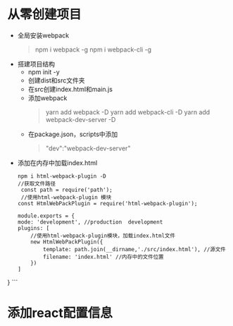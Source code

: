 # 从零创建项目
 - 全局安装webpack 
   > npm i webpack -g
     npm i webpack-cli -g
 - 搭建项目结构
    - npm init -y 
    - 创建dist和src文件夹
    - 在src创建index.html和main.js
    - 添加webpack
      > yarn add webpack -D
        yarn add webpack-cli -D
        yarn add webpack-dev-server -D
    - 在package.json，scripts中添加 
      > "dev":"webpack-dev-server"
  - 添加在内存中加载index.html
    ```
    npm i html-webpack-plugin -D
    //获取文件路径
     const path = require('path');
     //使用html-webpack-plugin 模块
    const HtmlWebPackPlugin = require('html-webpack-plugin'); 

    module.exports = {
    mode: 'development', //production  development
    plugins: [
        //使用html-webpack-plugin模块，加载index.html文件
        new HtmlWebPackPlugin({
            template: path.join(__dirname,'./src/index.html'), //源文件
            filename: 'index.html' //内存中的文件位置
        })
    ]
}
    ```
# 添加react配置信息
